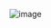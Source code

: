 ![image](https://user-images.githubusercontent.com/77222540/221545268-54d2ea2a-7fef-4971-a230-8585a9fc2e44.png)
